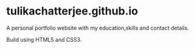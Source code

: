 # tulikachatterjee.github.io
A personal portfolio website with my education,skills and contact details.

Build using HTML5 and CSS3.

